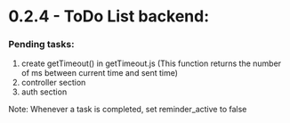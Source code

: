 # 0.2.4 - ToDo List backend:

### Pending tasks:
1. create getTimeout() in getTimeout.js (This function returns the number of ms between current time and sent time)
2. controller section
3. auth section

Note: Whenever a task is completed, set reminder_active to false